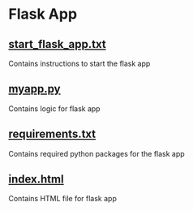 # Flask App
## [start_flask_app.txt](start_flask_app.txt)
Contains instructions to start the flask app

## [myapp.py](myapp.py)
Contains logic for flask app

## [requirements.txt](requirements.txt)
Contains required python packages for the flask app

## [index.html](templates/index.html)
Contains HTML file for flask app